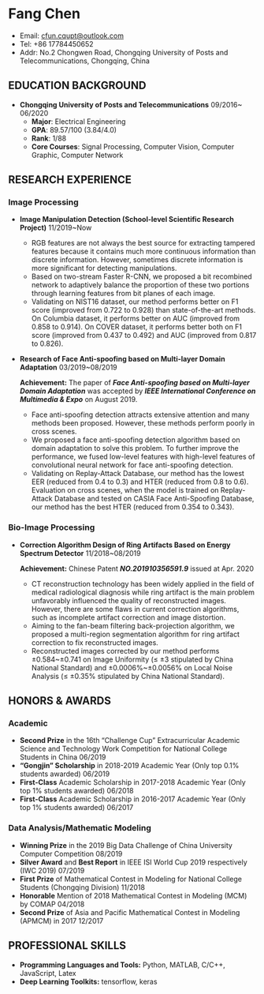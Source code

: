 # Fang Chen
* Email: cfun.cqupt@outlook.com 
* Tel: +86 17784450652
* Addr: No.2 Chongwen Road, Chongqing University of Posts and Telecommunications, Chongqing, China

## EDUCATION BACKGROUND
* **Chongqing University of Posts and Telecommunications**    09/2016~ 06/2020
  * **Major**: Electrical Engineering
  * **GPA**: 89.57/100 (3.84/4.0)
  * **Rank**: 1/88
  * **Core Courses**: Signal Processing, Computer Vision, Computer Graphic, Computer Network

## RESEARCH EXPERIENCE
### Image Processing
* **Image Manipulation Detection (School-level Scientific Research Project)** 11/2019~Now
  * RGB features are not always the best source for extracting tampered features because it contains much more continuous information
  than discrete information. However, sometimes discrete information is more significant for detecting manipulations.
  * Based on two-stream Faster R-CNN, we proposed a bit recombined network to adaptively balance the proportion of these two
  portions through learning features from bit planes of each image.
  * Validating on NIST16 dataset, our method performs better on F1 score (improved from 0.722 to 0.928) than state-of-the-art methods.
  On Columbia dataset, it performs better on AUC (improved from 0.858 to 0.914). On COVER dataset, it performs better both on F1
  score (improved from 0.437 to 0.492) and AUC (improved from 0.817 to 0.826).

* **Research of Face Anti-spoofing based on Multi-layer Domain Adaptation** 03/2019~08/2019

  **Achievement:** The paper of ***Face Anti-spoofing based on Multi-layer Domain Adaptation*** was accepted by ***IEEE International
Conference on Multimedia & Expo*** on August 2019.
  * Face anti-spoofing detection attracts extensive attention and many methods been proposed. However, these methods perform poorly
  in cross scenes.
  * We proposed a face anti-spoofing detection algorithm based on domain adaptation to solve this problem. To further improve the
  performance, we fused low-level features with high-level features of convolutional neural network for face anti-spoofing detection.
  * Validating on Replay-Attack Database, our method has the lowest EER (reduced from 0.4 to 0.3) and HTER (reduced from 0.8 to
  0.6). Evaluation on cross scenes, when the model is trained on Replay-Attack Database and tested on CASIA Face Anti-Spoofing
  Database, our method has the best HTER (reduced from 0.354 to 0.343).

### Bio-Image Processing
* **Correction Algorithm Design of Ring Artifacts Based on Energy Spectrum Detector** 11/2018~08/2019
  
  **Achievement:** Chinese Patent ***NO.201910356591.9*** issued at Apr. 2020
  * CT reconstruction technology has been widely applied in the field of medical radiological diagnosis while ring artifact is the main
  problem unfavorably influenced the quality of reconstructed images. However, there are some flaws in current correction algorithms,
  such as incomplete artifact correction and image distortion.
  * Aiming to the fan-beam filtering back-projection algorithm, we proposed a multi-region segmentation algorithm for ring artifact
  correction to fix reconstructed images.
  * Reconstructed images corrected by our method performs ±0.584~±0.741 on Image Uniformity (≤ ±3 stipulated by China National
  Standard) and ±0.0006%~±0.0056% on Local Noise Analysis (≤ ±0.35% stipulated by China National Standard).
  
## HONORS & AWARDS
### Academic
* **Second Prize** in the 16th “Challenge Cup” Extracurricular Academic Science and Technology Work Competition for National College Students in China 06/2019
* **“Gongjin” Scholarship** in 2018-2019 Academic Year (Only top 0.1% students awarded) 06/2019
* **First-Class** Academic Scholarship in 2017-2018 Academic Year (Only top 1% students awarded) 06/2018
* **First-Class** Academic Scholarship in 2016-2017 Academic Year (Only top 1% students awarded) 06/2017
### Data Analysis/Mathematic Modeling
* **Winning Prize** in the 2019 Big Data Challenge of China University Computer Competition 08/2019
* **Silver Award** and **Best Report** in IEEE ISI World Cup 2019 respectively (IWC 2019) 07/2019
* **First Prize** of Mathematical Contest in Modeling for National College Students (Chongqing Division) 11/2018
* **Honorable** Mention of 2018 Mathematical Contest in Modeling (MCM) by COMAP 04/2018
* **Second Prize** of Asia and Pacific Mathematical Contest in Modeling (APMCM) in 2017 12/2017

## PROFESSIONAL SKILLS
* **Programming Languages and Tools:** Python, MATLAB, C/C++, JavaScript, Latex
* **Deep Learning Toolkits:** tensorflow, keras
